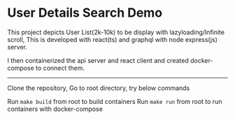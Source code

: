 #  User Details Search Demo

This project depicts User List(2k-10k) to be display with lazyloading/Infinite scroll, This is developed with react(ts) and graphql with node express(js) server.

I then containerized the api server and react client and created docker-compose to connect them.

---
Clone the repository, Go to root directory, try below commands

Run `make build` from root to build containers
Run `make run` from root to run containers with docker-compose
